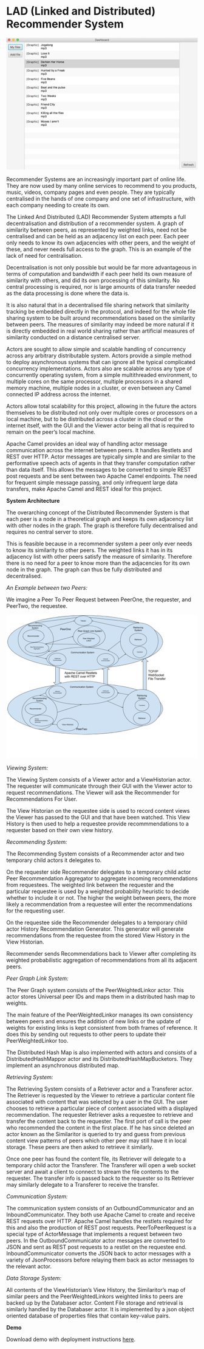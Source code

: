 # LAD (Linked and Distributed) Recommender System

![](DisplayImages/DisplayImage.png)

Recommender Systems are an increasingly important part of online life. They are now used by many online services to recommend to you products, music, videos, company pages and even people. They are typically centralised in the hands of one company and one set of infrastructure, with each company needing to create its own.

The Linked And Distributed (LAD) Recommender System attempts a full decentralisation and distribution of a recommender system. A graph of similarity between peers, as represented by weighted links, need not be centralised and can be held as an adjacency list on each peer. Each peer only needs to know its own adjacencies with other peers, and the weight of these, and never needs full access to the graph. This is an example of the lack of need for centralisation.

Decentralisation is not only possible but would be far more advantageous in terms of computation and bandwidth if each peer held its own measure of similarity with others, and did its own processing of this similarity. No central processing is required, nor is large amounts of data transfer needed as the data processing is done where the data is.

It is also natural that in a decentralised file sharing network that similarity tracking be embedded directly in the protocol, and indeed for the whole file sharing system to be built around recommendations based on the similarity between peers. The measures of similarity may indeed be more natural if it is directly embedded in real world sharing rather than artificial measures of similarity conducted on a distance centralised server.

Actors are sought to allow simple and scalable handling of concurrency across any arbitrary distributable system. Actors provide a simple method to deploy asynchronous systems that can ignore all the typical complicated concurrency implementations. Actors also are scalable across any type of concurrently operating system, from a simple multithreaded environment, to multiple cores on the same processor, multiple processors in a shared memory machine, multiple nodes in a cluster, or even between any Camel connected IP address across the internet.

Actors allow total scalability for this project, allowing in the future the actors themselves to be distributed not only over multiple cores or processors on a local machine, but to be distributed across a cluster in the cloud or the internet itself, with the GUI and the Viewer actor being all that is required to remain on the peer’s local machine.

Apache Camel provides an ideal way of handling actor message communication across the internet between peers. It handles Restlets and REST over HTTP. Actor messages are typically simple and are similar to the performative speech acts of agents in that they transfer computation rather than data itself. This allows the messages to be converted to simple REST post requests and be sent between two Apache Camel endpoints. The need for frequent simple message passing, and only infrequent large data transfers, make Apache Camel and REST ideal for this project.

**System Architecture**

The overarching concept of the Distributed Recommender System is that each peer is a node in a theoretical graph and keeps its own adjacency list with other nodes in the graph. The graph is therefore fully decentralised and requires no central server to store.

This is feasible because in a recommender system a peer only ever needs to know its similarity to other peers. The weighted links it has in its adjacency list with other peers satisfy the measure of similarity. Therefore there is no need for a peer to know more than the adjacencies for its own node in the graph. The graph can thus be fully distributed and decentralised.

*An Example between two Peers:*

We imagine a Peer To Peer Request between PeerOne, the requester, and PeerTwo, the requestee.

![](DisplayImages/P2p_request.png)

*Viewing System:*

The Viewing System consists of a Viewer actor and a ViewHistorian actor.
The requester will communicate through their GUI with the Viewer actor to request recommendations. The Viewer will ask the Recommender for Recommendations For User.

The View Historian on the requestee side is used to record content views the Viewer has passed to the GUI and that have been watched. This View History is then used to help a requestee provide recommmendations to a requester based on their own view history.

*Recommending System:*

The Recommending System consists of a Recommender actor and two temporary child actors it delegates to.

On the requester side Recommender delegates to a temporary child actor Peer Recommendation Aggregator to aggregate incoming recommendations from requestees. The weighted link between the requester and the particular requestee is used by a weighted probability heuristic to decide whether to include it or not. The higher the weight between peers, the more likely a recommendation from a requestee will enter the recommendations for the requesting user.

On the requestee side the Recommender delegates to a temporary child actor History Recommendation Generator. This generator will generate recommendations from the requestee from the stored View History in the View Historian.

Recommender sends Recommendations back to Viewer after completing its weighted probabilistic aggregation of recommendations from all its adjacent peers.

*Peer Graph Link System:*

The Peer Graph system consists of the PeerWeightedLinkor actor. This actor stores Universal peer IDs and maps them in a distributed hash map to weights.

The main feature of the PeerWeightedLinkor manages its own consistency between peers and ensures the addition of new links or the update of weights for existing links is kept consistent from both frames of reference. It does this by sending out requests to other peers to update their PeerWeightedLinkor too.

The Distributed Hash Map is also implemented with actors and consists of a DistributedHashMappor actor and its DistributedHashMapBucketors. They implement an asynchronous distributed map.

*Retrieving System:*

The Retrieving System consists of a Retriever actor and a Transferer actor. The Retriever is requested by the Viewer to retrieve a particular content file associated with content that was selected by a user in the GUI. The user chooses to retrieve a particular piece of content associated with a displayed recommendation. The requester Retriever asks a requestee to retrieve and transfer the content back to the requester. The first port of call is the peer who recommended the content in the first place. If he has since deleted an actor known as the Similaritor is queried to try and guess from previous content view patterns of peers which other peer may still have it in local storage. These peers are then asked to retrieve it similarly.

Once one peer has found the content file, its Retriever will delegate to a temporary child actor the Transferer. The Transferer will open a web socket server and await a client to connect to stream the file contents to the requester. The transfer info is passed back to the requester so its Retriever may similarly delegate to a Transferer to receive the transfer.

*Communication System:*

The communication system consists of an OutboundCommunicator and an InboundCommunicator. They both use Apache Camel to create and receive REST requests over HTTP. Apache Camel handles the restlets required for this and also the production of REST post requests. PeerToPeerRequest is a special type of ActorMessage that implements a request between two peers. In the OutboundCommunicator actor messages are converted to JSON and sent as REST post requests to a restlet on the requestee end. InboundCommunicator converts the JSON back to actor messages with a variety of JsonProcessors before relaying them back as actor messages to the relevant actor.

*Data Storage System:*

All contents of the ViewHistorian’s View History, the Similaritor’s map of similar peers and the PeerWeightedLinkors weighted links to peers are backed up by the Databaser actor. Content File storage and retrieval is similarly handled by the Databaser actor. It is implemented by a json object oriented database of properties files that contain key-value pairs.

**Demo**

Download demo with deployment instructions [here](https://www.dl.dropboxusercontent.com/s/ato8gbjq3ee2kvz/LADRecommenderSystemDemo.zip?dl=0).
